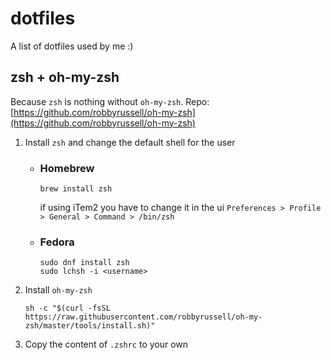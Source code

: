 # dotfiles
A list of dotfiles used by me :)

## zsh + oh-my-zsh
Because `zsh` is nothing without `oh-my-zsh`.
Repo: [https://github.com/robbyrussell/oh-my-zsh](https://github.com/robbyrussell/oh-my-zsh)

1. Install `zsh` and change the default shell for the user

   * ### Homebrew
     ```
     brew install zsh
     ```
     if using iTem2 you have to change it in the ui `Preferences > Profile > General > Command > /bin/zsh`

   * ### Fedora

     ```
     sudo dnf install zsh
     sudo lchsh -i <username>
     ```

2. Install `oh-my-zsh`

    ```
    sh -c "$(curl -fsSL https://raw.githubusercontent.com/robbyrussell/oh-my-zsh/master/tools/install.sh)"
    ```

3. Copy the content of `.zshrc` to your own

